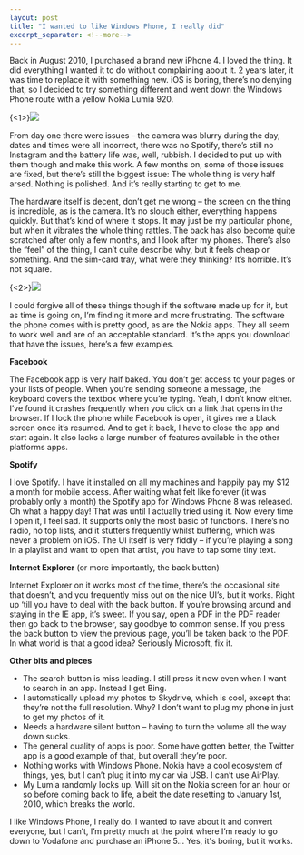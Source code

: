 ```yaml
---
layout: post
title: "I wanted to like Windows Phone, I really did"
excerpt_separator: <!--more-->
---
```


Back in August 2010, I purchased a brand new iPhone 4. I loved the thing. It did everything I wanted it to do without complaining about it. 2 years later, it was time to replace it with something new.<!--more--> iOS is boring, there’s no denying that, so I decided to try something different and went down the Windows Phone route with a yellow Nokia Lumia 920.

{<1>}![](https://dl.dropboxusercontent.com/u/38460304/PostBackgrounds/windowsphone/dsc_2937.jpg)

From day one there were issues – the camera was blurry during the day, dates and times were all incorrect, there was no Spotify, there’s still no Instagram and the battery life was, well, rubbish. I decided to put up with them though and make this work. A few months on, some of those issues are fixed, but there’s still the biggest issue: The whole thing is very half arsed. Nothing is polished. And it’s really starting to get to me.

The hardware itself is decent, don’t get me wrong – the screen on the thing is incredible, as is the camera. It’s no slouch either, everything happens quickly. But that’s kind of where it stops. It may just be my particular phone, but when it vibrates the whole thing rattles. The back has also become quite scratched after only a few months, and I look after my phones. There’s also the “feel” of the thing, I can’t quite describe why, but it feels cheap or something. And the sim-card tray, what were they thinking? It’s horrible. It’s not square.

{<2>}![](https://dl.dropboxusercontent.com/u/38460304/PostBackgrounds/windowsphone/dsc_2938.jpg)

I could forgive all of these things though if the software made up for it, but as time is going on, I’m finding it more and more frustrating. The software the phone comes with is pretty good, as are the Nokia apps. They all seem to work well and are of an acceptable standard. It’s the apps you download that have the issues, here’s a few examples.

**Facebook**

The Facebook app is very half baked. You don’t get access to your pages or your lists of people. When you’re sending someone a message, the keyboard covers the textbox where you’re typing. Yeah, I don’t know either. I’ve found it crashes frequently when you click on a link that opens in the browser. If I lock the phone while Facebook is open, it gives me a black screen once it’s resumed. And to get it back, I have to close the app and start again. It also lacks a large number of features available in the other platforms apps.

**Spotify**

I love Spotify. I have it installed on all my machines and happily pay my $12 a month for mobile access. After waiting what felt like forever (it was probably only a month) the Spotify app for Windows Phone 8 was released. Oh what a happy day! That was until I actually tried using it. Now every time I open it, I feel sad. It supports only the most basic of functions. There’s no radio, no top lists, and it stutters frequently whilst buffering, which was never a problem on iOS. The UI itself is very fiddly – if you’re playing a song in a playlist and want to open that artist, you have to tap some tiny text.

**Internet Explorer** (or more importantly, the back button)

Internet Explorer on it works most of the time, there’s the occasional site that doesn’t, and you frequently miss out on the nice UI’s, but it works. Right up ‘till you have to deal with the back button. If you’re browsing around and staying in the IE app, it’s sweet. If you say, open a PDF in the PDF reader then go back to the browser, say goodbye to common sense. If you press the back button to view the previous page, you’ll be taken back to the PDF. In what world is that a good idea? Seriously Microsoft, fix it.

**Other bits and pieces**

* The search button is miss leading. I still press it now even when I want to search in an app. Instead I get Bing.
* I automatically upload my photos to Skydrive, which is cool, except that they’re not the full resolution. Why? I don’t want to plug my phone in just to get my photos of it.
* Needs a hardware silent button – having to turn the volume all the way down sucks.
* The general quality of apps is poor. Some have gotten better, the Twitter app is a good example of that, but overall they’re poor.
* Nothing works with Windows Phone. Nokia have a cool ecosystem of things, yes, but I can’t plug it into my car via USB. I can’t use AirPlay.
* My Lumia randomly locks up. Will sit on the Nokia screen for an hour or so before coming back to life, albeit the date resetting to January 1st, 2010, which breaks the world.

I like Windows Phone, I really do. I wanted to rave about it and convert everyone, but I can’t, I’m pretty much at the point where I’m ready to go down to Vodafone and purchase an iPhone 5… Yes, it's boring, but it works.